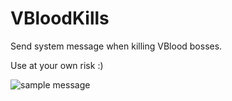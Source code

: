 ﻿# VBloodKills

Send system message when killing VBlood bosses.

Use at your own risk :)

![sample message](Docs/sample_message.png)
